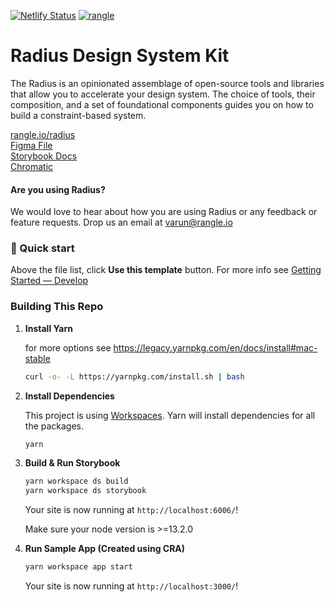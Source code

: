 [![Netlify Status](https://api.netlify.com/api/v1/badges/c05b0d40-0360-436e-9985-7d1ba3f9332c/deploy-status)](https://app.netlify.com/sites/radius-ds/deploys) [![rangle](https://circleci.com/gh/rangle/radius.svg?style=svg)](https://app.circleci.com/pipelines/github/rangle/radius)

# Radius Design System Kit

The Radius is an opinionated assemblage of open-source tools and libraries that allow you to accelerate your design system. The choice of tools, their composition, and a set of foundational components guides you on how to build a constraint-based system.

[rangle.io/radius](https://rangle.io/radius)<br/>
[Figma File](https://www.figma.com/file/RqENxZWAzGiEWM7COch1Sc/Radius-Design-Kit)<br/>
[Storybook Docs](https://radius-ds.netlify.com)<br/>
[Chromatic](https://www.chromaticqa.com/library?appId=5e44874935df3b0022b9d890)


#### Are you using Radius? 
We would love to hear about how you are using Radius or any feedback or feature requests. Drop us an email at [varun@rangle.io](mailto:varun@rangle.io)

### 🚀 Quick start

Above the file list, click **Use this template** button. For more info see [Getting Started — Develop
](https://radius-ds.netlify.com/?path=/docs/foundations-get-started-develop--page)


### Building This Repo

1.  **Install Yarn**

    for more options see https://legacy.yarnpkg.com/en/docs/install#mac-stable

    ```sh
    curl -o- -L https://yarnpkg.com/install.sh | bash
    ```

1.  **Install Dependencies**

    This project is using [Workspaces](https://legacy.yarnpkg.com/en/docs/workspaces). Yarn will install dependencies for all the packages.

    ```sh
    yarn
    ```

1.  **Build & Run Storybook**

    ```sh
    yarn workspace ds build
    yarn workspace ds storybook
    ```

    Your site is now running at `http://localhost:6006/`!

    Make sure your node version is >=13.2.0

1. **Run Sample App (Created using CRA)**

    ```sh
    yarn workspace app start
    ```

    Your site is now running at `http://localhost:3000/`!
